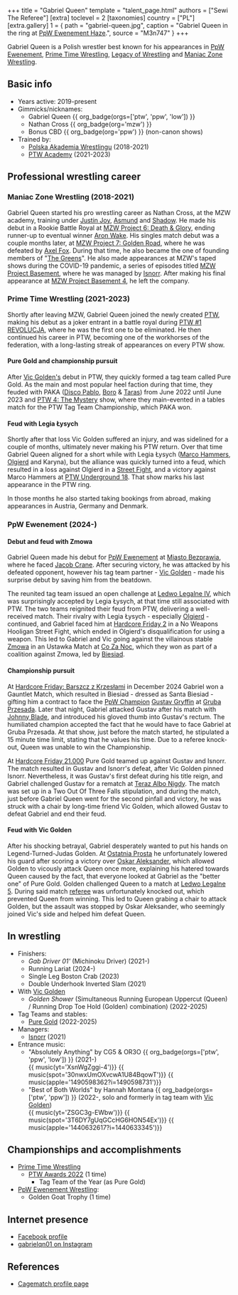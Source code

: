 +++
title = "Gabriel Queen"
template = "talent_page.html"
authors = ["Sewi The Referee"]
[extra]
toclevel = 2
[taxonomies]
country = ["PL"]
[extra.gallery]
1 = { path = "gabriel-queen.jpg", caption = "Gabriel Queen in the ring at [PpW Ewenement Haze](@/e/ppw/2024-04-20-ppw-ewenement-haze.md).", source = "M3n747" }
+++

Gabriel Queen is a Polish wrestler best known for his appearances in [PpW Ewenement](@/o/ppw.md), [Prime Time Wrestling](@/o/ptw.md), [Legacy of Wrestling](@/o/low.md) and [Maniac Zone Wrestling](@/o/mzw.md).

## Basic info

* Years active: 2019-present
* Gimmicks/nicknames:
  - Gabriel Queen {{ org_badge(orgs=['ptw', 'ppw', 'low']) }}
  - Nathan Cross {{ org_badge(org='mzw') }}
  - Bonus CBD {{ org_badge(org='ppw') }} (non-canon shows)
* Trained by:
  - [Polska Akademia Wrestlingu](@/o/paw.md) (2018-2021)
  - [PTW Academy](@/o/ptw-academy.md) (2021-2023)

## Professional wrestling career

### Maniac Zone Wrestling (2018-2021)

Gabriel Queen started his pro wrestling career as Nathan Cross, at the MZW academy, training under [Justin Joy](@/w/justin-joy.md), [Asmund](@/w/asmund.md) and [Shadow](@/w/shadow.md).
He made his debut in a Rookie Battle Royal at [MZW Project 6: Death & Glory](@/e/mzw/2019-08-24-mzw-project-6-death-and-glory.md), ending runner-up to eventual winner [Aron Wake](@/w/aron-wake.md).
His singles match debut was a couple months later, at [MZW Project 7: Golden Road](@/e/mzw/2020-01-18-mzw-project-7-golden-road.md), where he was defeated by [Axel Fox](@/w/axel-fox.md).
During that time, he also became the one of founding members of "[The Greens](@/tt/zieloni.md)".
He also made appearances at MZW's taped shows during the COVID-19 pandemic, a series of episodes titled [MZW Project Basement](@/e/project-basement.md), where he was managed by [Isnorr](@/w/isnorr.md).
After making his final appearance at [MZW Project Basement 4](@/e/mzw/2021-06-11-mzw-project-basement-4.md), he left the company.

### Prime Time Wrestling (2021-2023)

Shortly after leaving MZW, Gabriel Queen joined the newly created [PTW](@/o/ptw.md), making his debut as a joker entrant in a battle royal during [PTW #1 REVOLUCJA](@/e/ptw/2021-10-09-ptw-1-revolucja.md), where he was the first one to be eliminated.
He then continued his career in PTW, becoming one of the workhorses of the federation, with a long-lasting streak of appearances on every PTW show.

#### Pure Gold and championship pursuit

After [Vic Golden's](@/w/vic-golden.md) debut in PTW, they quickly formed a tag team called Pure Gold.
As the main and most popular heel faction during that time, they feuded with PAKA ([Disco Pablo](@/w/disco-pablo.md), [Boro](@/w/boro.md) & [Taras](@/w/taras.md)) from June 2022 until June 2023 and [PTW 4: The Mystery](@/e/ptw/2023-06-25-ptw-4-mystery.md) show, where they main-evented in a tables match for the PTW Tag Team Championship, which PAKA won.

#### Feud with Legia Łysych

Shortly after that loss Vic Golden suffered an injury, and was sidelined for a couple of months, ultimately never making his PTW return.
Over that time Gabriel Queen aligned for a short while with Legia Łysych ([Marco Hammers](@/w/marco-hammers.md), [Olgierd](@/w/olgierd.md) and Karyna), but the alliance was quickly turned into a feud, which resulted in a loss against Olgierd in a [Street Fight](@/e/ptw/2023-09-03-ptw-underground-17.md), and a victory against Marco Hammers at [PTW Underground 18](@/e/ptw/2023-10-01-ptw-underground-18.md).
That show marks his last appearance in the PTW ring.

In those months he also started taking bookings from abroad, making appearances in Austria, Germany and Denmark.

### PpW Ewenement (2024-)

#### Debut and feud with Zmowa

Gabriel Queen made his debut for [PpW Ewenement](@/o/ppw.md) at [Miasto Bezprawia](@/e/ppw/2024-02-10-ppw-miasto-bezprawia.md), where he faced [Jacob Crane](@/w/jacob-crane.md).
After securing victory, he was attacked by his defeated opponent, however his tag team partner - [Vic Golden](@/w/vic-golden.md) - made his surprise debut by saving him from the beatdown.

The reunited tag team issued an open challenge at [Ledwo Legalne IV](@/e/ppw/2024-06-08-ppw-ledwo-legalne-4.md), which was surprisingly accepted by Legia Łysych, at that time still associated with PTW. The two teams reignited their feud from PTW, delivering a well-received match.
Their rivalry with Legia Łysych - especially [Olgierd](@/w/olgierd.md) - continued, and Gabriel faced him at [Hardcore Friday 2](@/e/ppw/2024-09-20-ppw-hardcore-friday-2.md) in a No Weapons Hooligan Street Fight, which ended in Olgierd's disqualification for using a weapon.
This led to Gabriel and Vic going against the villainous stable [Zmowa](@/tt/zmowa.md) in an Ustawka Match at [Co Za Noc](@/e/ppw/2024-10-26-ppw-co-za-noc.md), which they won as part of a coalition against Zmowa, led by [Biesiad](@/w/biesiad.md).

#### Championship pursuit

At [Hardcore Friday: Barszcz z Krzesłami](@/e/ppw/2024-12-06-ppw-hardcore-friday-barszcz-z-krzeslami.md) in December 2024 Gabriel won a Gauntlet Match, which resulted in Biesiad - dressed as Santa Biesiad - gifting him a contract to face the [PpW Champion](@/c/ppw-championship.md) [Gustav Gryffin](@/w/gustav-gryffin.md) at [Gruba Przesada](@/e/ppw/2025-01-25-ppw-gruba-przesada.md).
Later that night, Gabriel attacked Gustav after his match with [Johnny Blade](@/w/johnny-blade.md), and introduced his gloved thumb into Gustav's rectum. The humiliated champion accepted the fact that he would have to face Gabriel at Gruba Przesada. At that show, just before the match started, he stipulated a 15 minute time limit, stating that he values his time. Due to a referee knock-out, Queen was unable to win the Championship.

At [Hardcore Friday 21.000](@/e/ppw/2025-02-21-ppw-hardcore-friday.md) Pure Gold teamed up against Gustav and Isnorr. The match resulted in Gustav and Isnorr's defeat, after Vic Golden pinned Isnorr. Nevertheless, it was Gustav's first defeat during his title reign, and Gabriel challenged Gustav for a rematch at [Teraz Albo Nigdy](@/e/ppw/2025-03-15-ppw-teraz-albo-nigdy.md). The match was set up in a Two Out Of Three Falls stipulation, and during the match, just before Gabriel Queen went for the second pinfall and victory, he was struck with a chair by long-time friend Vic Golden, which allowed Gustav to defeat Gabriel and end their feud.

#### Feud with Vic Golden

After his shocking betrayal, Gabriel desperately wanted to put his hands on Legend-Turned-Judas Golden. At [Ostatnia Prosta](@/e/ppw/2025-04-30-ppw-ostatnia-prosta.md) he unfortunately lowered his guard after scoring a victory over [Oskar Aleksander](@/w/oskar-aleksander.md), which allowed Golden to vicously attack Queen once more, explaining his hatered towards Queen caused by the fact, that everyone looked at Gabriel as the "better one" of Pure Gold. Golden challenged Queen to a match at [Ledwo Legalne 5](@/e/ppw/2025-06-07-ppw-ledwo-legalne-5.md). During said match [referee](@/w/madman-charlie.md) was unfortunately knocked out, which prevented Queen from winning. This led to Queen grabing a chair to attack Golden, but the assault was stopped by Oskar Aleksander, who seemingly joined Vic's side and helped him defeat Queen.

## In wrestling

* Finishers:
  - _Gab Driver 01'_ (Michinoku Driver) (2021-)
  - Running Lariat (2024-)
  - Single Leg Boston Crab (2023)
  - Double Underhook Inverted Slam (2021)
* With [Vic Golden](@/w/vic-golden.md)
  - _Golden Shower_ (Simultaneous Running European Uppercut (Queen) / Running Drop Toe Hold (Golden) combination) (2022-2025)
* Tag Teams and stables:
  - [Pure Gold](@/tt/pure-gold.md) (2022-2025)
* Managers:
  - [Isnorr](@/w/isnorr.md) (2021)
* Entrance music:
  - "Absolutely Anything" by CG5 & OR3O
    {{ org_badge(orgs=['ptw', 'ppw', 'low']) }} (2021-) <br>
    {{ music(yt='XsnWgZggi-4')}}
    {{ music(spot='30nwxUmOXvcwA1U84BqowT')}}
    {{ music(apple='1490598362?i=1490598731')}}
  - "Best of Both Worlds" by Hannah Montana
    {{ org_badge(orgs=['ptw', 'ppw']) }} (2022-, solo and formerly in tag team with [Vic Golden](@/w/vic-golden.md)) <br>
    {{ music(yt='ZSGC3g-EWbw')}}
    {{ music(spot='3T6DY7gUqGCcHG6HON54Ex')}}
    {{ music(apple='1440632617?i=1440633345')}}

## Championships and accomplishments

* [Prime Time Wrestling](@/o/ptw.md)
  - [PTW Awards 2022](@/a/ptw-awards-2022.md) (1 time)
    * Tag Team of the Year (as Pure Gold)
* [PpW Ewenement Wrestling](@/o/ppw.md):
  - Golden Goat Trophy (1 time)

## Internet presence

* [Facebook profile](https://www.facebook.com/profile.php?id=100077204831290)
* [gabrielqn01 on Instagram](https://www.instagram.com/gabrielqn01/)

## References

* [Cagematch profile page](https://www.cagematch.net/?id=2&nr=24919)
